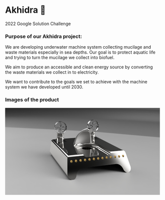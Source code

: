 # Akhidra 🌊 
2022 Google Solution Challenge

### Purpose of our Akhidra project:
We are developing underwater machine system collecting mucilage and waste materials especially in sea depths.
Our goal is to protect aquatic life and trying to turn the mucilage we collect into biofuel.

We aim to produce an accessible and clean energy source by converting the waste materials we collect in to electricity.

We want to contribute to the goals we set to achieve with the machine system we have developed until 2030.

### Images of the product
<img src="https://github.com/cyberxtw/Akhidra/blob/main/f72c3d7f-fe84-4b4b-8993-f69946662795.jpg" width="auto">
